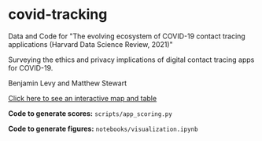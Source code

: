 # covid-tracking

Data and Code for "The evolving ecosystem of COVID-19 contact tracing applications (Harvard Data Science Review, 2021)"

Surveying the ethics and privacy implications of digital contact tracing apps for COVID-19.

Benjamin Levy and Matthew Stewart

[Click here to see an interactive map and table](https://www.benjaminlevy.ca/covid-apps)

**Code to generate scores:** `scripts/app_scoring.py`

**Code to generate figures:** `notebooks/visualization.ipynb`

